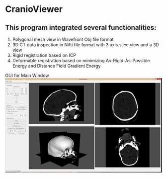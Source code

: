 # CranioViewer

## This program integrated several functionalities:
1. Polygonal mesh view in Wavefront Obj file format
2. 3D CT data inspection in Nifti file format with 3 axis slice view and a 3D view
3. Rigid registration based on ICP
4. Deformable registration based on minimizing As-Rigid-As-Possible Energy and Distance Field Gradient Energy

GUI for Main Window
![alt text](https://github.com/marlinilram/cranioviewer/raw/master/mainWin.png "Main Window")
